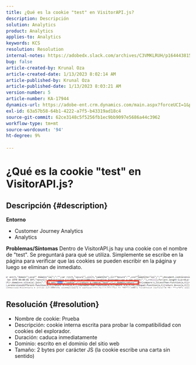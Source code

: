 ```yaml
---
title: ¿Qué es la cookie "test" en VisitorAPI.js?
description: Descripción
solution: Analytics
product: Analytics
applies-to: Analytics
keywords: KCS
resolution: Resolution
internal-notes: https://adobedx.slack.com/archives/C3VMKLRUH/p1644438152582239
bug: false
article-created-by: Krunal Oza
article-created-date: 1/13/2023 8:02:14 AM
article-published-by: Krunal Oza
article-published-date: 1/13/2023 8:03:21 AM
version-number: 5
article-number: KA-17944
dynamics-url: https://adobe-ent.crm.dynamics.com/main.aspx?forceUCI=1&pagetype=entityrecord&etn=knowledgearticle&id=0b407392-1893-ed11-aad1-6045bd006793
exl-id: 63a57b58-64b1-4222-a7f5-b43319ad18c4
source-git-commit: 62ce3148c5f5256fb1ec9bb9097e5686a44c3962
workflow-type: tm+mt
source-wordcount: '94'
ht-degree: 9%

---
```


# ¿Qué es la cookie &quot;test&quot; en VisitorAPI.js?

## Descripción {#description}

<b>Entorno</b>
- Customer Journey Analytics
- Analytics



<b>Problemas/Síntomas</b>
Dentro de VisitorAPI.js hay una cookie con el nombre de &quot;test&quot;. Se preguntará para qué se utiliza. Simplemente se escribe en la página para verificar que las cookies se pueden escribir en la página y luego se eliminan de inmediato.

![](assets/___0c407392-1893-ed11-aad1-6045bd006793___.png)


## Resolución {#resolution}


- Nombre de cookie: Prueba
- Descripción: cookie interna escrita para probar la compatibilidad con cookies del explorador.
- Duración: caduca inmediatamente
- Dominio: escrito en el dominio del sitio web
- Tamaño: 2 bytes por carácter JS (la cookie escribe una carta sin sentido)
